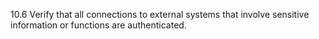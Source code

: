 10.6 Verify that all connections to external systems that involve sensitive information or functions are authenticated.